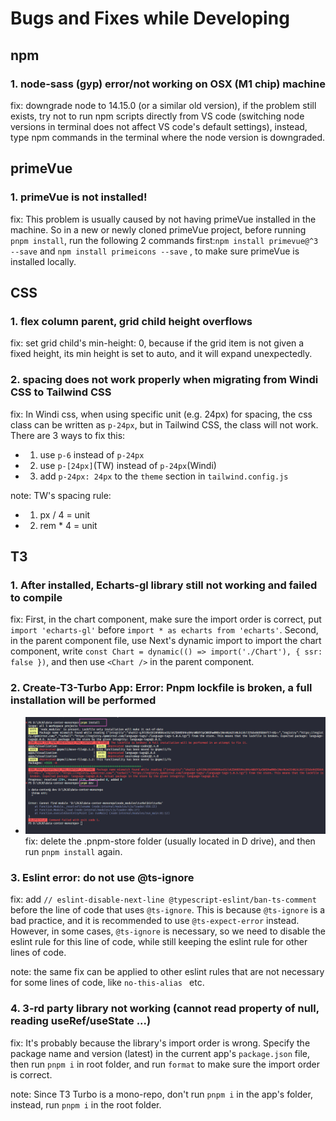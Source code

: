 # Bugs and Fixes while Developing
## npm
### 1. node-sass (gyp) error/not working on OSX (M1 chip) machine
fix: downgrade node to 14.15.0 (or a similar old version), if the problem still exists, try not to run npm scripts directly from VS code (switching node versions in terminal does not affect VS code's default settings), instead, type npm commands in the terminal where the node version is downgraded.

## primeVue

### 1. primeVue is not installed!
fix: This problem is usually caused by not having primeVue installed in the machine. So in a new or newly cloned primeVue project, before running ``` pnpm install ```, run the following 2 commands first:```npm install primevue@^3 --save``` and ```npm install primeicons --save``` , to make sure primeVue is installed locally. 

## CSS

### 1. flex column parent, grid child height overflows
fix: set grid child's min-height: 0, because if the grid item is not given a fixed height, its min height is set to auto, and it will expand unexpectedly.

### 2. spacing does not work properly when migrating from Windi CSS to Tailwind CSS 
fix: In Windi css, when using specific unit (e.g. 24px) for spacing, the css class can be written as ```p-24px```, but in Tailwind CSS, the class will not work. There are 3 ways to fix this:
- 1. use ```p-6``` instead of ```p-24px```
- 2. use ```p-[24px]```(TW) instead of ```p-24px```(Windi)
- 3. add ```p-24px: 24px``` to the ```theme``` section in ```tailwind.config.js```

note: TW's spacing rule:
- 1. px / 4 = unit
- 2. rem * 4 = unit

## T3 

### 1. After installed, Echarts-gl library still not working and failed to compile
fix: First, in the chart component, make sure the import order is correct, put ```import 'echarts-gl'``` before ```import * as echarts from 'echarts'```. Second, in the parent component file, use Next's dynamic import to import the chart component, write ```const Chart = dynamic(() => import('./Chart'), { ssr: false })```, and then use ```<Chart />``` in the parent component.

### 2. Create-T3-Turbo App: Error: Pnpm lockfile is broken, a full installation will be performed
- ![alt](./images/pnpm-t3.png)
fix: delete the .pnpm-store folder (usually located in D drive), and then run ```pnpm install``` again.

### 3. Eslint error: do not use @ts-ignore
fix: add ```// eslint-disable-next-line @typescript-eslint/ban-ts-comment``` before the line of code that uses ```@ts-ignore```. This is because ```@ts-ignore``` is a bad practice, and it is recommended to use ```@ts-expect-error``` instead. However, in some cases, ```@ts-ignore``` is necessary, so we need to disable the eslint rule for this line of code, while still keeping the eslint rule for other lines of code.

note: the same fix can be applied to other eslint rules that are not necessary for some lines of code, like ```no-this-alias ``` etc.

### 4. 3-rd party library not working (cannot read property of null, reading useRef/useState ...)
fix: It's probably because the library's import order is wrong. Specify the package name and version (latest) in the current app's ```package.json``` file, then run ```pnpm i``` in root folder, and run ```format``` to make sure the import order is correct.

note: Since T3 Turbo is a mono-repo, don't run ```pnpm i``` in the app's folder, instead, run ```pnpm i``` in the root folder.